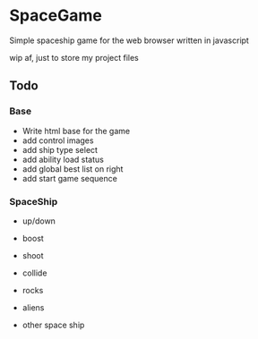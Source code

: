 # SpaceGame
Simple spaceship game for the web browser written in javascript

wip af, just to store my project files

## Todo

### Base
- Write html base for the game
- add control images
- add ship type select
- add ability load status
- add global best list on right
- add start game sequence


### SpaceShip
- up/down
- boost
- shoot
- collide

- rocks
- aliens
- other space ship
